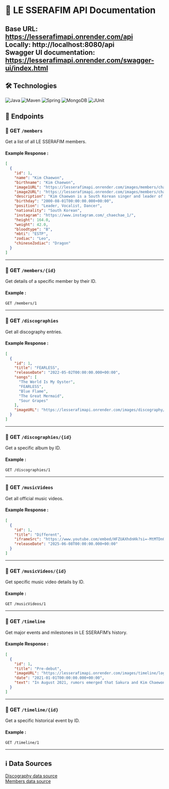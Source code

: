 
# 🎵 LE SSERAFIM API Documentation

Base URL: https://lesserafimapi.onrender.com/api   
Locally: http://localhost:8080/api   
Swagger UI documentation: https://lesserafimapi.onrender.com/swagger-ui/index.html   
---
## 🛠 Technologies
![Java](https://img.shields.io/badge/java-%23ED8B00.svg?style=for-the-badge&logo=openjdk&logoColor=white)
![Maven](https://img.shields.io/badge/apachemaven-C71A36.svg?style=for-the-badge&logo=apachemaven&logoColor=white)
![Spring](https://img.shields.io/badge/spring-%236DB33F.svg?style=for-the-badge&logo=spring&logoColor=white)
![MongoDB](https://img.shields.io/badge/MongoDB-%234ea94b.svg?style=for-the-badge&logo=mongodb&logoColor=white)
![JUnit](https://img.shields.io/badge/JUnit-25A162?style=for-the-badge&logo=junit5&logoColor=white)

## 📁 Endpoints

### 🔹 GET `/members`

Get a list of all LE SSERAFIM members.

#### Example Response :
```json
[
  {
    "id": 1,
    "name": "Kim Chaewon",
    "birthname": "Kim Chaewon",
    "image1URL": "https://lesserafimapi.onrender.com/images/members/chaewon.png",
    "image2URL": "https://lesserafimapi.onrender.com/images/members/chaewon2.png",
    "description": "Kim Chaewon is a South Korean singer and leader of LE SSERAFIM. She is known for her captivating voice and leadership skills in the group.",
    "birthday": "2000-08-01T00:00:00.000+00:00",
    "position": "Leader, Vocalist, Dancer",
    "nationality": "South Korean",
    "instagram": "https://www.instagram.com/_chaechae_1/",
    "height": 164.0,
    "weight": 42.0,
    "bloodtype": "B",
    "mbti": "ESTP",
    "zodiac": "Leo",
    "chineseZodiac": "Dragon"
  }
]
```

---

### 🔹 GET `/members/{id}`

Get details of a specific member by their ID.

#### Example :
`GET /members/1`

---

### 🔹 GET `/discographies`

Get all discography entries.

#### Example Response :
```json
[
  {
    "id": 1,
    "title": "FEARLESS",
    "releaseDate": "2022-05-02T00:00:00.000+00:00",
    "songs": [
      "The World Is My Oyster",
      "FEARLESS",
      "Blue Flame",
      "The Great Mermaid",
      "Sour Grapes"
    ],
    "imageURL": "https://lesserafimapi.onrender.com/images/discography/fearless.png"
  }
]
```

---

### 🔹 GET `/discographies/{id}`

Get a specific album by ID.

#### Example :
`GET /discographies/1`

---

### 🔹 GET `/musicVideos`

Get all official music videos.

#### Example Response :
```json
[
  {
    "id": 1,
    "title": "Different",
    "iframeSrc": "https://www.youtube.com/embed/HFZUAXhdnHk?si=-MtMTDnQAR2azgpl",
    "releaseDate": "2025-06-08T00:00:00.000+00:00"
  }
]
```

---

### 🔹 GET `/musicVideos/{id}`

Get specific music video details by ID.

#### Example :
`GET /musicVideos/1`

---

### 🔹 GET `/timeline`

Get major events and milestones in LE SSERAFIM’s history.

#### Example Response :
```json
[
  {
    "id": 1,
    "title": "Pre-debut",
    "imageURL": "https://lesserafimapi.onrender.com/images/timeline/logo.png",
    "date": "2021-01-01T00:00:00.000+00:00",
    "text": "In August 2021, rumors emerged that Sakura and Kim Chaewon were joining a new girl group under Source Music, later confirmed when Sakura signed an exclusive contract with Source Music on September 23. Chaewon’s profile was removed from Woollim Entertainment, fueling speculation that she had also signed with HYBE. In March 2022, it was confirmed that Sakura, Chaewon, and Huh Yunjin were part of the new group, LE SSERAFIM, which would debut in May. The group’s name, revealed through a 72-hour countdown, was an anagram of IM FEARLESS. The group’s members were revealed in early April 2022, starting with Sakura, followed by the others. Their debut song snippets and exclusive content were shared, and 120,000 digital souvenirs sold out during the project."
  }
]
```

---

### 🔹 GET `/timeline/{id}`

Get a specific historical event by ID.

#### Example :
`GET /timeline/1`

---
## ℹ️ Data Sources
[Discography data source](https://kprofiles.com/le-sserafim-discography/)   
[Members data source](https://kprofiles.com/le-sserafim-members-profile/)   
